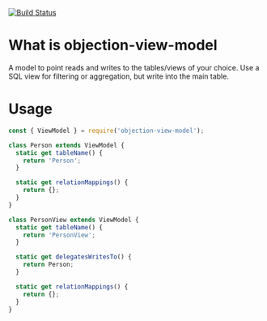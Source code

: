 [![Build Status](https://travis-ci.org/jeff3yan/objection-view-model.svg?branch=master)](https://travis-ci.org/jeff3yan/objection-view-model)

# What is objection-view-model

A model to point reads and writes to the tables/views of your choice. Use a SQL view for filtering or aggregation, but write into the main table.

# Usage

```js
const { ViewModel } = require('objection-view-model');

class Person extends ViewModel {
  static get tableName() {
    return 'Person';
  }

  static get relationMappings() {
    return {};
  }
}

class PersonView extends ViewModel {
  static get tableName() {
    return 'PersonView';
  }

  static get delegatesWritesTo() {
    return Person;
  }

  static get relationMappings() {
    return {};
  }
}
```